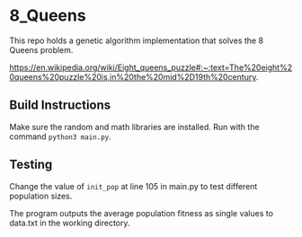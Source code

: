 # 8_Queens

This repo holds a genetic algorithm implementation that solves the 8 Queens problem.

https://en.wikipedia.org/wiki/Eight_queens_puzzle#:~:text=The%20eight%20queens%20puzzle%20is,in%20the%20mid%2D19th%20century.

## Build Instructions

Make sure the random and math libraries are installed.  Run with the command `python3 main.py`.

## Testing

Change the value of `init_pop` at line 105 in main.py to test different population sizes.

The program outputs the average population fitness as single values to data.txt in the working directory.
